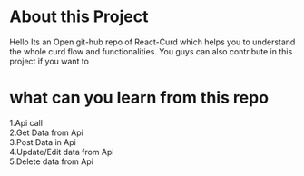 # About this Project
Hello Its an Open git-hub repo of React-Curd which helps you to understand the whole curd flow and functionalities. 
You guys can also contribute in this project if you want to

# what can you learn from this repo
1.Api call <br>
2.Get Data from Api<br>
3.Post Data in Api <br>
4.Update/Edit data from Api<br>
5.Delete data from Api<br>





